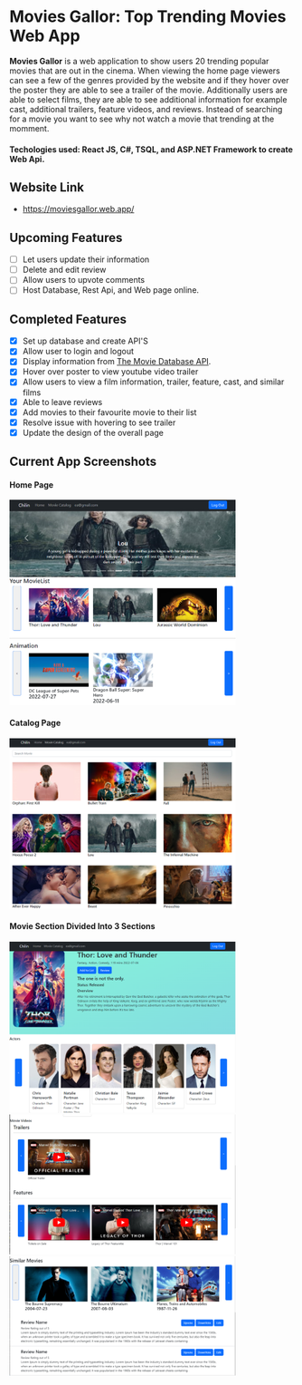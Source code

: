 # Movies Gallor: Top Trending Movies Web App

**Movies Gallor** is a web application to show users 20 trending popular movies that are out in the cinema. When viewing the home page viewers can see a few of the genres provided by the website and if they hover over the poster they are able to see a trailer of the movie. Additionally users are able to select films, they are able to see additional information for example cast, additional trailers, feature videos, and reviews. Instead of searching for a movie you want to see why not watch a movie that trending at the momment.

#### Techologies used: React JS, C#, TSQL, and ASP.NET Framework to create Web Api.

## Website Link
- https://moviesgallor.web.app/

## Upcoming Features
- [ ] Let users update their information
- [ ] Delete and edit review
- [ ] Allow users to upvote comments
- [ ] Host Database, Rest Api, and Web page online.

## Completed Features
- [x] Set up database and create API'S
- [x] Allow user to login and logout
- [x] Display information from [The Movie Database API](http://docs.themoviedb.apiary.io/#).
- [x] Hover over poster to view youtube video trailer
- [x] Allow users to view a film information, trailer, feature,  cast, and similar films
- [x] Able to leave reviews 
- [x] Add movies to their favourite movie to their list
- [x] Resolve issue with hovering to see trailer
- [x] Update the design of the overall page

## Current App Screenshots

#### Home Page
<img src='https://github.com/EChilin5/MoviesGallor/blob/master/screenshot/HomePage.png' title='Home Page' width='400' alt='home' /> 

#### Catalog Page
<img src='https://github.com/EChilin5/MoviesGallor/blob/master/screenshot/catalog.png' title='Catalog Page' width='400' alt='home' /> 

#### Movie Section Divided Into 3 Sections
<img src='https://github.com/EChilin5/MoviesGallor/blob/master/screenshot/MovieDetail_1.png' title='Section1 Page' width='400' alt='product' /> 
<img src='https://github.com/EChilin5/MoviesGallor/blob/master/screenshot/MovieDetail_2.png' title='Section 2 Page' width='400' alt='product' /> 
<img src='https://github.com/EChilin5/MoviesGallor/blob/master/screenshot/MovieDetail_3.png' title='Section 3 Page' width='400' alt='checkout' /> 




